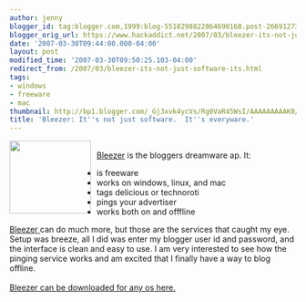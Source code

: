 ```yaml
---
author: jenny
blogger_id: tag:blogger.com,1999:blog-5518298822864690168.post-2669127323464539262
blogger_orig_url: https://www.hackaddict.net/2007/03/bleezer-its-not-just-software-its.html
date: '2007-03-30T09:44:00.000-04:00'
layout: post
modified_time: '2007-03-30T09:50:25.103-04:00'
redirect_from: /2007/03/bleezer-its-not-just-software-its.html
tags:
- windows
- freeware
- mac
thumbnail: http://bp1.blogger.com/_Gj3xvk4ycVs/Rg0VaR45WsI/AAAAAAAAAK0/C2A8sdWdyoM/s72-c/typewritericon.png
title: 'Bleezer: It''s not just software.  It''s everyware.'
---
```


<a onblur="try {parent.deselectBloggerImageGracefully();} catch(e) {}" href="http://bp1.blogger.com/_Gj3xvk4ycVs/Rg0VaR45WsI/AAAAAAAAAK0/C2A8sdWdyoM/s1600-h/typewritericon.png"><img style="margin: 0pt 10px 10px 0pt; float: left; cursor: pointer; width: 143px; height: 128px;" src="http://bp1.blogger.com/_Gj3xvk4ycVs/Rg0VaR45WsI/AAAAAAAAAK0/C2A8sdWdyoM/s200/typewritericon.png" alt="" id="BLOGGER_PHOTO_ID_5047714298575018690" border="0" /></a><br /><a href="http://www.larryborsato.com/bleezer/">Bleezer</a> is the bloggers dreamware ap.  It:<br /><ul><li> is freeware<br /></li><li>works on windows, linux, and mac</li><li>tags delicious or technoroti</li><li>pings your advertiser</li><li>works both on and offfline</li></ul><a href="http://www.larryborsato.com/bleezer/">Bleezer </a>can do much more, but those are the services that caught my eye. Setup was breeze, all I did was enter my blogger user id and password, and the interface is clean and easy to use.  I am very interested to see how the pinging service works and am excited that I finally have a way to blog offline.<br /><br /><a href="http://www.larryborsato.com/bleezer/">Bleezer can be downloaded for any os here.</a>